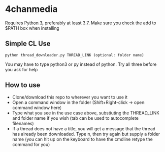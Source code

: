 # 4chanmedia
Requires [Python 3](https://www.python.org/downloads/), preferably at least 3.7. Make sure you check the add to $PATH box when installing
## Simple CL Use
```python thread_downloader.py THREAD_LINK (optional: folder name)```

You may have to type python3 or py instead of python. Try all three before you ask for help

## How to use
- Clone/download this repo to wherever you want to use it
- Open a command window in the folder (Shift+Right-click -> open command window here)
- Type what you see in the use case above, substiuting the THREAD_LINK and folder name if you wish (tab can be used to autocomplete filenames)
- If a thread does not have a title, you will get a message that the thread has already been downloaded. Type n, then try again but supply a folder name (you can hit up on the keyboard to have the cmdline retype the command for you)
